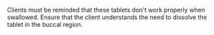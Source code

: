 Clients must be reminded that these tablets don't work properly when swallowed. Ensure that the client understands the need to dissolve the tablet in the buccal region.
